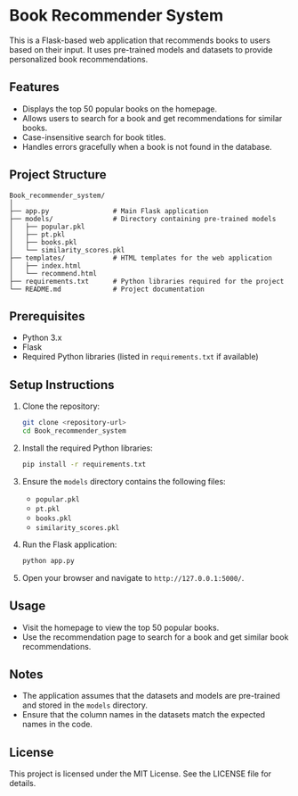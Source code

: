# Book Recommender System

This is a Flask-based web application that recommends books to users based on their input. It uses pre-trained models and datasets to provide personalized book recommendations.

## Features

- Displays the top 50 popular books on the homepage.
- Allows users to search for a book and get recommendations for similar books.
- Case-insensitive search for book titles.
- Handles errors gracefully when a book is not found in the database.

## Project Structure

```
Book_recommender_system/
│
├── app.py                # Main Flask application
├── models/               # Directory containing pre-trained models
│   ├── popular.pkl
│   ├── pt.pkl
│   ├── books.pkl
│   └── similarity_scores.pkl
├── templates/            # HTML templates for the web application
│   ├── index.html
│   └── recommend.html
├── requirements.txt      # Python libraries required for the project
└── README.md             # Project documentation
```

## Prerequisites

- Python 3.x
- Flask
- Required Python libraries (listed in `requirements.txt` if available)

## Setup Instructions

1. Clone the repository:
   ```bash
   git clone <repository-url>
   cd Book_recommender_system
   ```

2. Install the required Python libraries:
   ```bash
   pip install -r requirements.txt
   ```

3. Ensure the `models` directory contains the following files:
   - `popular.pkl`
   - `pt.pkl`
   - `books.pkl`
   - `similarity_scores.pkl`

4. Run the Flask application:
   ```bash
   python app.py
   ```

5. Open your browser and navigate to `http://127.0.0.1:5000/`.

## Usage

- Visit the homepage to view the top 50 popular books.
- Use the recommendation page to search for a book and get similar book recommendations.

## Notes

- The application assumes that the datasets and models are pre-trained and stored in the `models` directory.
- Ensure that the column names in the datasets match the expected names in the code.

## License

This project is licensed under the MIT License. See the LICENSE file for details.